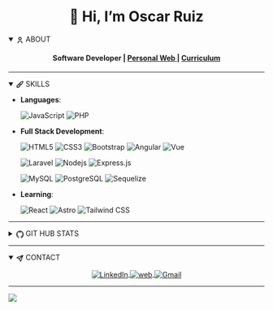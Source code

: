 #

<div align="center">
  <h1 align="center">👋 Hi, I’m Oscar Ruiz</h1>

  <details open>
    <summary align="left">
      <img
        src="icons/User.svg"
        width="15"
        height="15"
        align="center"
        alt="User Icon"
      />
      <span>ABOUT</span>
    </summary>
    <h4 align="center">
      Software Developer |
      <a
        href="https://oscarruiz.site/"
        title="Portfolio"
        target="_blank"
        rel="noopener noreferrer">
        Personal Web
      </a>
      |
      <a
        href="https://oscarruiz.site/"
        title="Curriculum"
        target="_blank"
        rel="noopener noreferrer">
          Curriculum
        </a>
    </h4>
  </details>

</div>

---

<details open>
  <summary>
    <img 
      src="icons/Brush.svg" 
      width="15" 
      height="15" 
      align="center" 
      alt=""/>
    <span>SKILLS</span>
  </summary>

  <p align="center">

- **Languages**:

  ![JavaScript](https://img.shields.io/badge/JavaScript%20-%23F7DF1E.svg?style=for-the-badge&logo=javascript&logoColor=black)
  ![PHP](https://img.shields.io/badge/PHP%20-%234169E1.svg?style=for-the-badge&logo=php&logoColor=white)

- **Full Stack Development**:

  ![HTML5](https://img.shields.io/badge/HTML5%20-%23E34F26.svg?style=for-the-badge&logo=html5&logoColor=white)
  ![CSS3](https://img.shields.io/badge/CSS%20-%231572B6.svg?style=for-the-badge&logo=css3&logoColor=white)
  ![Bootstrap](https://img.shields.io/badge/Bootstrap%20-%23563D7C.svg?style=for-the-badge&logo=bootstrap&logoColor=white)
  ![Angular](https://img.shields.io/badge/Angular%20-%23dd0031.svg?style=for-the-badge&logo=angular&logoColor=white)
  ![Vue](https://img.shields.io/badge/Vue%20-%2342b883.svg?style=for-the-badge&logo=vue&logoColor=white)
  
  ![Laravel](https://img.shields.io/badge/Laravel%20-%2320232a.svg?style=for-the-badge&logo=laravel&logoColor=%ff2d20)
  ![Nodejs](https://img.shields.io/badge/Node.js%20-%2343853D.svg?style=for-the-badge&logo=node.js&logoColor=white)
  ![Express.js](https://img.shields.io/badge/Express.js%20-%23404d59.svg?style=for-the-badge&logo=express&logoColor=white)

  ![MySQL](https://img.shields.io/badge/MySQL%20-%234169E1.svg?style=for-the-badge&logo=mysql&logoColor=white)
  ![PostgreSQL](https://img.shields.io/badge/PostgreSQL%20-%234169E1.svg?style=for-the-badge&logo=postgresql&logoColor=white)
  ![Sequelize](https://img.shields.io/badge/Sequelize-43B049?style=for-the-badge&logo=Sequelize&logoColor=white)

- **Learning**:
  
  ![React](https://img.shields.io/badge/React%20-%2320232a.svg?style=for-the-badge&logo=react&logoColor=%2361DAFB)
  ![Astro](https://img.shields.io/badge/Astro-DA510B?style=for-the-badge&logo=astro&logoColor=white)
  ![Tailwind CSS](https://img.shields.io/badge/Tailwind-38BDF8.svg?style=for-the-badge&logo=tailwind-css&logoColor=white)

    </p>
</details>

---

<details closed>
  <summary>
      <img 
        src="icons/GitHub.svg"
        width="15"
        height="15"
        align="center"
        alt="Github Icon"/>
      <span>GIT HUB STATS</span>
  </summary>
  <div align="center">
    <div>
      <img
        src="https://github-readme-stats-eight-theta.vercel.app/api/top-langs/?username=oscarruiz05&layout=compact&langs_count=8&theme=gotham&hide_border=true"
      alt="Github Stats" 
      />
    </div>
<!--     <div>
      <img
        src="https://streak-stats.demolab.com?user=oscarruiz05&theme=gotham&hide_border=true&border_radius=5&mode=weekly" 
        alt="Github Stats"
        />
    </div> -->
    <div>
      <img 
        src="https://github-readme-stats-eight-theta.vercel.app/api?username=oscarruiz05&show_icons=true&theme=gotham&hide_border=true&include_all_commits=true&count_private=true"
        alt="Github Stats"
        />
    </div>
  </div>
</details>

---

<details open>
  <summary>
    <img src="icons/Send.svg" width="15" height="15" align="center" alt=""/>
    <span>CONTACT</span>
  </summary>
  <div style="margin-top: 10px;">
    <p align="center">
      <a
        href="https://www.linkedin.com/in/oscar-daniel-ruiz-urrea-a340521a0/"
        title="LinkedIn"
        target="_blank"
        rel="noopener noreferrer">
        <img
          align="center"
          src="https://img.shields.io/badge/linkedin-%231DA1F2.svg?style=for-the-badge&logo=linkedin&logoColor=white"
          alt="LinkedIn"
          height="30"/>
      </a>
      <a 
        href="https://oscarruiz.site/"
        title="Personal Web"
        target="blank"
        rel="noopener noreferrer">
        <img
          align="center"
          src="https://img.shields.io/badge/Personal%20Web-000000.svg?style=for-the-badge&logo=react&logoColor=%2361DAFB"
          alt="web"
          height="30"/>
      </a>
      <a 
        href="mailto:oscarruiz2614@gmail.com"
        title="Gmail"
        target="_blank"
        rel="noopener noreferrer">
        <img
          align="center"
          src="https://img.shields.io/badge/gmail-EA4335.svg?style=for-the-badge&logo=gmail&logoColor=white"
          alt="Gmail"
          height="30"/>
      </a>
    </p>
  </div>
</details>

---

[![](https://visitcount.itsvg.in/api?id=oscarruiz05&label=Profile%20Views&pretty=true)](https://visitcount.itsvg.in)

